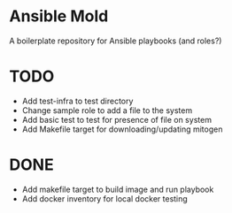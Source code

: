# Ansible Mold

A boilerplate repository for Ansible playbooks (and roles?)

# TODO
* Add test-infra to test directory
* Change sample role to add a file to the system
* Add basic test to test for presence of file on system
* Add Makefile target for downloading/updating mitogen

# DONE

* Add makefile target to build image and run playbook
* Add docker inventory for local docker testing
